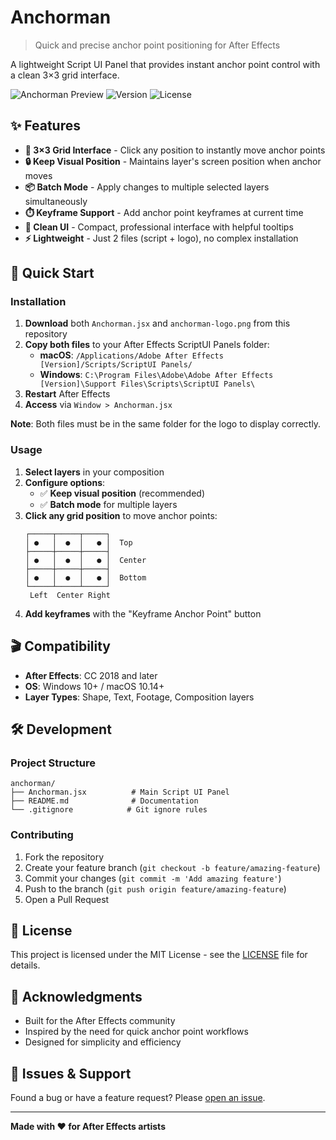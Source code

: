 # Anchorman

> Quick and precise anchor point positioning for After Effects

A lightweight Script UI Panel that provides instant anchor point control with a clean 3×3 grid interface.

![Anchorman Preview](https://img.shields.io/badge/After%20Effects-Compatible-blue?style=flat-square&logo=adobe-after-effects)
![Version](https://img.shields.io/badge/version-1.0.0-green?style=flat-square)
![License](https://img.shields.io/badge/license-MIT-lightgrey?style=flat-square)

## ✨ Features

- **🎯 3×3 Grid Interface** - Click any position to instantly move anchor points
- **🔒 Keep Visual Position** - Maintains layer's screen position when anchor moves
- **📦 Batch Mode** - Apply changes to multiple selected layers simultaneously  
- **⏱️ Keyframe Support** - Add anchor point keyframes at current time
- **🎨 Clean UI** - Compact, professional interface with helpful tooltips
- **⚡ Lightweight** - Just 2 files (script + logo), no complex installation

## 🚀 Quick Start

### Installation

1. **Download** both `Anchorman.jsx` and `anchorman-logo.png` from this repository
2. **Copy both files** to your After Effects ScriptUI Panels folder:
   - **macOS**: `/Applications/Adobe After Effects [Version]/Scripts/ScriptUI Panels/`
   - **Windows**: `C:\Program Files\Adobe\Adobe After Effects [Version]\Support Files\Scripts\ScriptUI Panels\`
3. **Restart** After Effects
4. **Access** via `Window > Anchorman.jsx`

**Note**: Both files must be in the same folder for the logo to display correctly.

### Usage

1. **Select layers** in your composition
2. **Configure options**:
   - ✅ **Keep visual position** (recommended)
   - ✅ **Batch mode** for multiple layers
3. **Click any grid position** to move anchor points:
   ```
   ┌─────┬─────┬─────┐
   │ ●   │  ●  │   ● │  Top
   ├─────┼─────┼─────┤
   │ ●   │  ●  │   ● │  Center  
   ├─────┼─────┼─────┤
   │ ●   │  ●  │   ● │  Bottom
   └─────┴─────┴─────┘
    Left  Center Right
   ```
4. **Add keyframes** with the "Keyframe Anchor Point" button

## 🎬 Compatibility

- **After Effects**: CC 2018 and later
- **OS**: Windows 10+ / macOS 10.14+
- **Layer Types**: Shape, Text, Footage, Composition layers

## 🛠️ Development

### Project Structure
```
anchorman/
├── Anchorman.jsx          # Main Script UI Panel
├── README.md              # Documentation
└── .gitignore            # Git ignore rules
```

### Contributing

1. Fork the repository
2. Create your feature branch (`git checkout -b feature/amazing-feature`)
3. Commit your changes (`git commit -m 'Add amazing feature'`)
4. Push to the branch (`git push origin feature/amazing-feature`)
5. Open a Pull Request

## 📝 License

This project is licensed under the MIT License - see the [LICENSE](LICENSE) file for details.

## 🙏 Acknowledgments

- Built for the After Effects community
- Inspired by the need for quick anchor point workflows
- Designed for simplicity and efficiency

## 🐛 Issues & Support

Found a bug or have a feature request? Please [open an issue](../../issues).

---

**Made with ❤️ for After Effects artists** 